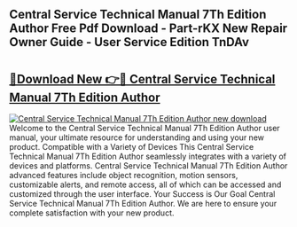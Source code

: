 ## Central Service Technical Manual 7Th Edition Author Free Pdf Download - Part-rKX New Repair Owner Guide - User Service Edition TnDAv

# <h2><a href="http://bc46983.oget.top/?id=Central+Service+Technical+Manual+7Th+Edition+Author">🔗Download New 👉🔴 Central Service Technical Manual 7Th Edition Author</a></h2>

[![Central Service Technical Manual 7Th Edition Author new download](https://i.imgur.com/5g1atiW.png)](http://bc46983.oget.top/?id=Central+Service+Technical+Manual+7Th+Edition+Author)
Welcome to the Central Service Technical Manual 7Th Edition Author user manual, your ultimate resource for understanding and using your new product. Compatible with a Variety of Devices This Central Service Technical Manual 7Th Edition Author seamlessly integrates with a variety of devices and platforms. Central Service Technical Manual 7Th Edition Author advanced features include object recognition, motion sensors, customizable alerts, and remote access, all of which can be accessed and customized through the user interface. Your Success is Our Goal Central Service Technical Manual 7Th Edition Author. We are here to ensure your complete satisfaction with your new product.
